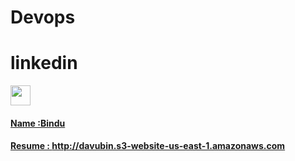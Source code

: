 # Devops
# linkedin

<p align="left"><a href="https://www.linkedin.com/in/bindu-davuluri-875633190/" target="_blank" rel="noreferrer"> <picture> <source media="(prefers-color-scheme: dark)" srcset="https://raw.githubusercontent.com/danielcranney/readme-generator/main/public/icons/socials/linkedin-dark.svg" /> <source media="(prefers-color-scheme: light)" srcset="https://raw.githubusercontent.com/danielcranney/readme-generator/main/public/icons/socials/linkedin.svg" /> <img src="https://raw.githubusercontent.com/danielcranney/readme-generator/main/public/icons/socials/linkedin.svg" width="32" height="32" /> </picture> </p>
  
#### Name :Bindu
#### Resume : http://davubin.s3-website-us-east-1.amazonaws.com
